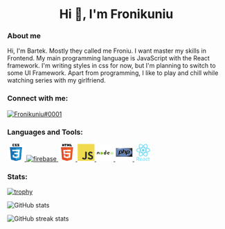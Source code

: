<h1 align="center">Hi 👋, I'm Fronikuniu</h1>

<h3>About me</h3>
<p>Hi, I'm Bartek. Mostly they called me Froniu. I want master my skills in Frontend. My main programming language is JavaScript with the React framework. I'm writing styles in css for now, but I'm planning to switch to some UI Framework. Apart from programming, I like to play and chill while watching series with my girlfriend.</p>

<h3 align="left">Connect with me:</h3>
<p align="left">
<a href="https://discord.gg/Fronikuniu#0001" target="blank"><img align="center" src="https://raw.githubusercontent.com/rahuldkjain/github-profile-readme-generator/master/src/images/icons/Social/discord.svg" alt="Fronikuniu#0001" height="30" width="40" /></a>
</p>

<h3 align="left">Languages and Tools:</h3>
<p align="left"> <a href="https://www.w3schools.com/css/" target="_blank"> <img src="https://raw.githubusercontent.com/devicons/devicon/master/icons/css3/css3-original-wordmark.svg" alt="css3" width="40" height="40"/> </a> <a href="https://firebase.google.com/" target="_blank"> <img src="https://www.vectorlogo.zone/logos/firebase/firebase-icon.svg" alt="firebase" width="40" height="40"/> </a> <a href="https://www.w3.org/html/" target="_blank"> <img src="https://raw.githubusercontent.com/devicons/devicon/master/icons/html5/html5-original-wordmark.svg" alt="html5" width="40" height="40"/> </a> <a href="https://developer.mozilla.org/en-US/docs/Web/JavaScript" target="_blank"> <img src="https://raw.githubusercontent.com/devicons/devicon/master/icons/javascript/javascript-original.svg" alt="javascript" width="40" height="40"/> </a> <a href="https://nodejs.org" target="_blank"> <img src="https://raw.githubusercontent.com/devicons/devicon/master/icons/nodejs/nodejs-original-wordmark.svg" alt="nodejs" width="40" height="40"/> </a> <a href="https://www.php.net" target="_blank"> <img src="https://raw.githubusercontent.com/devicons/devicon/master/icons/php/php-original.svg" alt="php" width="40" height="40"/> </a> <a href="https://reactjs.org/" target="_blank"> <img src="https://raw.githubusercontent.com/devicons/devicon/master/icons/react/react-original-wordmark.svg" alt="react" width="40" height="40"/> </a> </p>


<h3 align="left">Stats:</h3>

[![trophy](https://github-profile-trophy.vercel.app/?username=Fronikuniu&theme=juicyfresh)](https://github.com/ryo-ma/github-profile-trophy)

![GitHub stats](https://github-readme-stats.vercel.app/api?username=Fronikuniu&show_icons=true&count_private=true)  

![GitHub streak stats](https://github-readme-streak-stats.herokuapp.com/?user=Fronikuniu)

